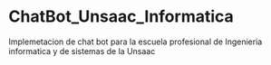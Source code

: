 # ChatBot_Unsaac_Informatica
Implemetacion de  chat bot para la escuela profesional de Ingenieria informatica y de sistemas de la Unsaac
